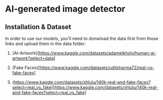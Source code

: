 # AI-generated image detector


## Installation & Dataset

In order to use our models, you'll need to donwload the data first from those links and upload them in the data folder:

1. (AI-Artwork)[https://www.kaggle.com/datasets/adamelkholy/human-ai-artwork?select=data]

2. (Fake Faces)[https://www.kaggle.com/datasets/uditsharma72/real-vs-fake-faces]

3. (https://www.kaggle.com/datasets/xhlulu/140k-real-and-fake-faces?select=real_vs_fake)[https://www.kaggle.com/datasets/xhlulu/140k-real-and-fake-faces?select=real_vs_fake]


